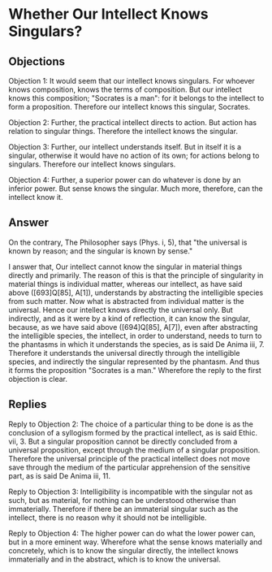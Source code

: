 # Whether Our Intellect Knows Singulars?

## Objections

Objection 1: It would seem that our intellect knows singulars. For whoever knows composition, knows the terms of composition. But our intellect knows this composition; "Socrates is a man": for it belongs to the intellect to form a proposition. Therefore our intellect knows this singular, Socrates.

Objection 2: Further, the practical intellect directs to action. But action has relation to singular things. Therefore the intellect knows the singular.

Objection 3: Further, our intellect understands itself. But in itself it is a singular, otherwise it would have no action of its own; for actions belong to singulars. Therefore our intellect knows singulars.

Objection 4: Further, a superior power can do whatever is done by an inferior power. But sense knows the singular. Much more, therefore, can the intellect know it.

## Answer

On the contrary, The Philosopher says (Phys. i, 5), that "the universal is known by reason; and the singular is known by sense."

I answer that, Our intellect cannot know the singular in material things directly and primarily. The reason of this is that the principle of singularity in material things is individual matter, whereas our intellect, as have said above ([693]Q[85], A[1]), understands by abstracting the intelligible species from such matter. Now what is abstracted from individual matter is the universal. Hence our intellect knows directly the universal only. But indirectly, and as it were by a kind of reflection, it can know the singular, because, as we have said above ([694]Q[85], A[7]), even after abstracting the intelligible species, the intellect, in order to understand, needs to turn to the phantasms in which it understands the species, as is said De Anima iii, 7. Therefore it understands the universal directly through the intelligible species, and indirectly the singular represented by the phantasm. And thus it forms the proposition "Socrates is a man." Wherefore the reply to the first objection is clear.

## Replies

Reply to Objection 2: The choice of a particular thing to be done is as the conclusion of a syllogism formed by the practical intellect, as is said Ethic. vii, 3. But a singular proposition cannot be directly concluded from a universal proposition, except through the medium of a singular proposition. Therefore the universal principle of the practical intellect does not move save through the medium of the particular apprehension of the sensitive part, as is said De Anima iii, 11.

Reply to Objection 3: Intelligibility is incompatible with the singular not as such, but as material, for nothing can be understood otherwise than immaterially. Therefore if there be an immaterial singular such as the intellect, there is no reason why it should not be intelligible.

Reply to Objection 4: The higher power can do what the lower power can, but in a more eminent way. Wherefore what the sense knows materially and concretely, which is to know the singular directly, the intellect knows immaterially and in the abstract, which is to know the universal.